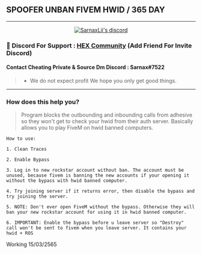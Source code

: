 ## SPOOFER UNBAN FIVEM HWID / 365 DAY

***
  <p align="center">
    <a href="https://discord.com/users/943374631644045363">
        <img title="Sarnax discord" alt="SarnaxLii's discord" src="https://discord.c99.nl/widget/theme-3/943374631644045363.png"/>
    </a>
</p>


### 💬 Discord For Support : [HEX Community](https://discord.com/users/943374631644045363) (Add Friend For Invite Discord)

#### Contact Cheating Private & Source Dm Discord : Sarnax#7522
> - We do not expect profit We hope you only get good things.

***


### How does this help you?

> Program blocks the outbounding and inbounding calls from adhesive so they won't get to check your hwid from their auth server. Basically allows you to play FiveM on hwid banned computers.


```
How to use:

1. Clean Traces

2. Enable Bypass

3. Log in to new rockstar account without ban. The account must be unused, because fivem is banning the new accounts if your opening it without the bypass with hwid banned computer.

4. Try joining server if it returns error, then disable the bypass and try joining the server.

5. NOTE: Don't ever open FiveM without the bypass. Otherwise they will ban your new rockstar account for using it in hwid banned computer.

6. IMPORTANT: Enable the bypass before u leave server so "Destroy" call won't be sent to fivem when you leave server. It contains your hwid + ROS 
```

Working 15/03/2565

